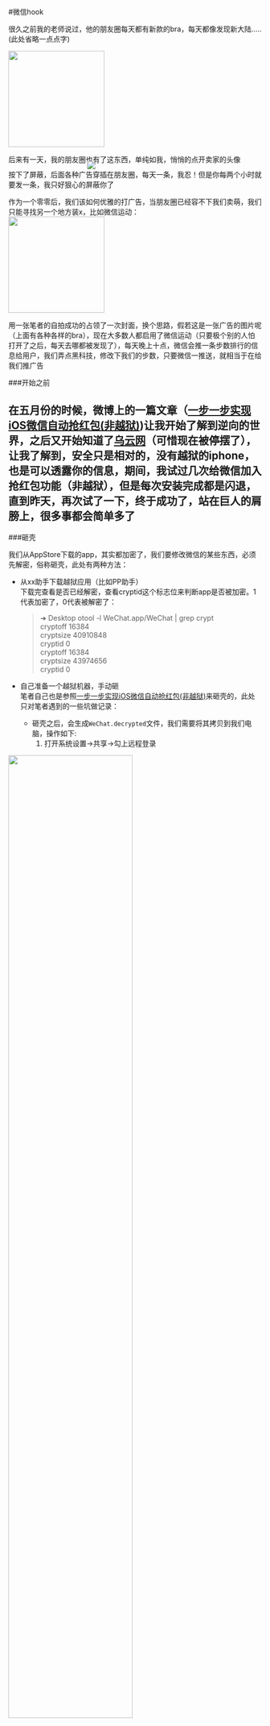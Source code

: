 
#微信hook
<p>很久之前我的老师说过，他的朋友圈每天都有新款的bra，每天都像发现新大陆.....(此处省略一点点字)</p>
<div>
<img src="http://7xrlno.com1.z0.glb.clouddn.com/93763916-B1C6-4987-8D7F-FBD887919781.png" width="191"/>
</div>

后来有一天，我的朋友圈也有了这东西，单纯如我，悄悄的点开卖家的头像
<div style="width:191px;margin:0 auto;margin-top:-20px">
<img src="http://7xrlno.com1.z0.glb.clouddn.com/76634698-CC69-4064-9F26-6A17F3B788FB.jpg" />
</div>
按下了屏蔽，后面各种广告穿插在朋友圈，每天一条，我忍！但是你每两个小时就要发一条，我只好狠心的屏蔽你了  

作为一个零零后，我们该如何优雅的打广告，当朋友圈已经容不下我们卖萌，我们只能寻找另一个地方装x，比如微信运动：  
<img src="http://7xrlno.com1.z0.glb.clouddn.com/IMG_3882.PNG"  width="191"/>  

用一张笔者的自拍成功的占领了一次封面，换个思路，假若这是一张广告的图片呢（上面有各种各样的bra），现在大多数人都启用了微信运动（只要极个别的人怕打开了之后，每天去哪都被发现了），每天晚上十点，微信会推一条步数排行的信息给用户，我们弄点黑科技，修改下我们的步数，只要微信一推送，就相当于在给我们推广告

###开始之前

在五月份的时候，微博上的一篇文章（[一步一步实现iOS微信自动抢红包(非越狱)](http://www.jianshu.com/p/189afbe3b429))让我开始了解到逆向的世界，之后又开始知道了[乌云网](http://www.wooyun.org)（可惜现在被停摆了），让我了解到，安全只是相对的，没有越狱的iphone，也是可以透露你的信息，期间，我试过几次给微信加入抢红包功能（非越狱），但是每次安装完成都是闪退，直到昨天，再次试了一下，终于成功了，站在巨人的肩膀上，很多事都会简单多了
 ----
###砸壳

我们从AppStore下载的app，其实都加密了，我们要修改微信的某些东西，必须先解密，俗称砸壳，此处有两种方法：

- 从xx助手下载越狱应用（比如PP助手）  
	下载完查看是否已经解密，查看cryptid这个标志位来判断app是否被加密。1代表加密了，0代表被解密了：
	
	> ➜  Desktop otool -l WeChat.app/WeChat | grep crypt    
		     cryptoff 16384    
		    cryptsize 40910848    
		      cryptid 0     
		     cryptoff 16384    
		    cryptsize 43974656    
		      cryptid 0     

 
      
- 自己准备一个越狱机器，手动砸	  
	笔者自己也是参照[一步一步实现iOS微信自动抢红包(非越狱)](http://www.jianshu.com/p/189afbe3b429)来砸壳的，此处只对笔者遇到的一些坑做记录：
	 - 砸壳之后，会生成`WeChat.decrypted`文件，我们需要将其拷贝到我们电脑，操作如下:  
		 1. 打开系统设置->共享->勾上远程登录
	<div>
<img src="http://7xrlno.com1.z0.glb.clouddn.com/5AF02739-2263-46FD-A0C3-3A0FA3036BFE.png.jpeg" width="70%"/>
	</div>  
		
		 2. 使用`scp`拷贝到电脑  
		  `scp WeChat.decrypted crw@192.168.1.104:/Users/crw/Desktop`
	 
	 - 砸壳之后，需要抽出纯净的架构
	  微信下面包含两个架构，以iphone 4砸壳为例：
	  

		> ➜  success otool -l WeChat | grep crypt  
		     cryptoff 16384  
		    cryptsize 40910848  
		      cryptid 0  
		     cryptoff 16384   
		    cryptsize 43974656  
		      cryptid 1  
		      
		只有`armv7`架构是解密的，另一个`arm64`还是加密状态，此处我们需要抽出`armv7`架构，否则后面重签名安装后会闪退:  
		`lipo WeChat -thin armv7 -output WeChat_armv7`  
  
  
--- 

###重签名
我们最终的目的是给微信加上修改步数，抢红包的功能，但这一切的前提必须是，能够成功安装改版后的微信，并且成功打开，所以，我们并不急着给微信加功能，重签名这一步完成后，基本就没有什么大坑了

以下内容摘自[分分钟让你在 微信运动 霸占榜首](http://www.jianshu.com/p/bfd4abd78f21)  

通过Xcode创建一个作为壳子的项目，要使用有开发权限的`bundle Id`
任意取名，选好你的证书描述文件，然后编译。会生成一个`Mytest1.app`

<div >
<img src="http://7xrlno.com1.z0.glb.clouddn.com/e30a91e0-6cd4-4791-ba7b-c78ed29c824b.png" width="70%"/>
	</div>  

我们需要这个Mytest1.app文件中的`embedded.mobileprovision`   
<div style="width:70%;margin:0 auto;padding-bottom:15px;">
<img src="http://7xrlno.com1.z0.glb.clouddn.com/356eb065-d463-4d45-815c-6954b5e8c038.png"/>
	</div>  

然后还需要新建`Entitlements.plist`， 这里需要用到证书的`Team-id`，不知道可以在钥匙串中的证书中找到，注意这里的`Team-id` 一定要是`distribution`证书的。
如： `iPhone Distribution: Tian Xiao (ABCDEFGHIB) 中的 ABCDEFGHIB`  

    <?xml version="1.0" encoding="UTF-8"?>
	<!DOCTYPE plist PUBLIC "-//Apple//DTD PLIST 1.0//EN" "http://www.apple.com/DTDs/PropertyList-1.0.dtd">
	<plist version="1.0">
	<dict>
	    <key>application-identifier</key>
	    <string>ABCDEFGHIB.dimsky.MyTest1</string>
	    <key>com.apple.developer.team-identifier</key>
	    <string>ABCDEFGHIB</string>
	    <key>get-task-allow</key>
	    <true/>
	    <key>keychain-access-groups</key>
	    <array>
	        <string>ABCDEFGHIB.dimsky.MyTest1</string>
	    </array>
	</dict>
	</plist>

<div >
<img src="http://7xrlno.com1.z0.glb.clouddn.com/d878d60f-1e55-4069-a209-242ec81ca970.png" width="70%"/>
	</div>  

所有需要的文件都已经生成，然后把`embedded.mobileprovision` 和`WeChat`二进制文件拷贝至`WeChat.app`中替换。

打开`WeChat.app`中的`info.plist`文件，修改`Bundle identifier`为你证书所对应的`Bundle identifier`，与上面的对应，再把粗暴一点，将`WeChat.app`里面的`Watch`文件夹，连同`PlugIns`文件夹一起删去，你也可以将这个两个签名，但是我试了一直有问题，后面我删了，一次成功

签名:  
`codesign -f -s "iPhone Developer: Tian Xiao (XXXXXXXX)" --entitlements Entitlements.plist WeChat.app`

打包:  
`xcrun -sdk iphoneos PackageApplication -v WeChat.app  -o ~/WeChat.ipa`

安装:  
我使用pp助手安装，你也可以选择其他方式，若安装后成功打开微信，恭喜你，还差一步就成功了

---

###注入新功能

这里我整合了[一步一步实现iOS微信自动抢红包(非越狱)](http://www.jianshu.com/p/189afbe3b429)和[分分钟让你在 微信运动 霸占榜首](http://www.jianshu.com/p/bfd4abd78f21)  的代码：  

    if ([m_nsContent rangeOfString:@"打开红包插件"].location != NSNotFound){
		HBPliginType = kOpenRedEnvPlugin;
	}
	else if ([m_nsContent rangeOfString:@"关闭红包插件"].location != NSNotFound){
		HBPliginType = kCloseRedEnvPlugin;
	}
    else if ([m_nsContent rangeOfString:@"关闭抢自己红包"].location != NSNotFound){
        HBPliginType = kCloseRedEnvPluginForMyself;
	}
	else if ([m_nsContent rangeOfString:@"关闭抢自己群红包"].location != NSNotFound){
        HBPliginType = kCloseRedEnvPluginForMyselfFromChatroom;
	}
	else if ([m_nsContent rangeOfString:@"修改微信步数#"].location != NSNotFound){
		NSArray *array = [m_nsContent componentsSeparatedByString:@"#"];
        if (array.count == 2) {
               StepCount = ((NSNumber *)array[1]).intValue;
		}
	}
	else if([m_nsContent rangeOfString:@"恢复微信步数"].location != NSNotFound){
		StepCount = -1;
	}
                
	if (StepCount != kNothing) SAVESETTINGS(StepCountKey, [NSNumber numberWithInteger:StepCount]);
                
	if (HBPliginType != kNothing) SAVESETTINGS(HBPliginTypeKey, [NSNumber numberWithInt:HBPliginType]);

编译得到：  

<div style="width:50%;margin:0 auto;padding-bottom:15px;">
<img src="http://7xrlno.com1.z0.glb.clouddn.com/4651846B-E13E-49B8-93DF-FF8F4B65EAB5.png"/>
	</div>  

将dylib注入:
`./yololib WeChat Runaway.dylib`

然后将` Runaway.dylib` 拷贝到`WeChat.app `中，对` Runaway.dylib`进行签名:    
`codesign -f -s "iPhone Developer: Tian Xiao (XXXXXXX)" WeChat.app/Runaway.dylib `

再根据上面的重签名走一次，安装，若在iphone上成功打开，我们的工作已经完成，接下来，只要：  

<div >
<img src="http://7xrlno.com1.z0.glb.clouddn.com/IMG_3907.PNG" width="191"/>
	</div>  


---
**注：**  
**以上广告部分纯属个人yy，本文仅供学习交流，请勿用于商业用途**
